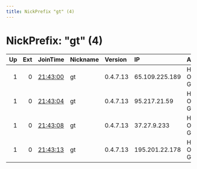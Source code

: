 ```yaml
---
title: NickPrefix "gt" (4)
---
```


# NickPrefix: "gt" (4)

|   Up |   Ext | JoinTime                                                                                              | Nickname   | Version   | IP             | AS                  | CC   |   ORp |   Dirp | OS    | Contact                                   |   eFamMembers |
|-----:|------:|:------------------------------------------------------------------------------------------------------|:-----------|:----------|:---------------|:--------------------|:-----|------:|-------:|:------|:------------------------------------------|--------------:|
|    1 |     0 | [21:43:00](https://nusenu.github.io/OrNetStats/w/relay/3F1BD3411019212B3CB5B1C23DFA6142494D27DB.html) | gt         | 0.4.7.13  | 65.109.225.189 | Hetzner Online GmbH | fi   |  9001 |      0 | Linux | &lt;gtnode@gmail.com&gt; @ator: 0x115afe7 |             6 |
|    1 |     0 | [21:43:04](https://nusenu.github.io/OrNetStats/w/relay/6685048C935DA4F64101EA3E4D083C989DF0C363.html) | gt         | 0.4.7.13  | 95.217.21.59   | Hetzner Online GmbH | fi   |  9001 |      0 | Linux | &lt;gtnode@gmail.com&gt; @ator: 0x115afe7 |             6 |
|    1 |     0 | [21:43:08](https://nusenu.github.io/OrNetStats/w/relay/9344BC627E683E3097DD183079F063B8E93D686F.html) | gt         | 0.4.7.13  | 37.27.9.233    | Hetzner Online GmbH | fi   |  9001 |      0 | Linux | &lt;gtnode@gmail.com&gt; @ator: 0x115afe7 |             6 |
|    1 |     0 | [21:43:13](https://nusenu.github.io/OrNetStats/w/relay/49A2977B13557FED327073156A82286CE59D6164.html) | gt         | 0.4.7.13  | 195.201.22.178 | Hetzner Online GmbH | de   |  9001 |      0 | Linux | &lt;gtnode@gmail.com&gt; @ator: 0x115afe7 |             6 |
